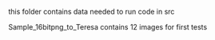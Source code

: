 this folder contains data needed to run code in src

Sample_16bitpng_to_Teresa contains 12 images for first tests